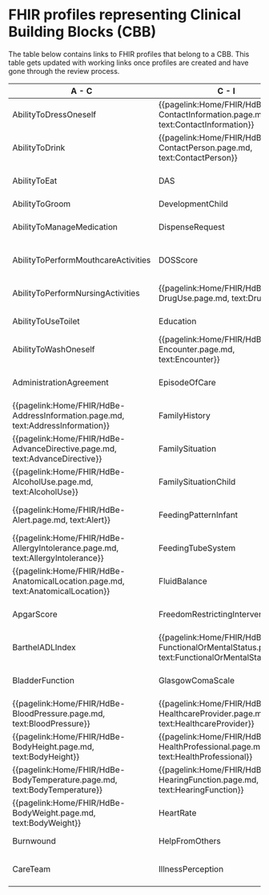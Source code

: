 # FHIR profiles representing Clinical Building Blocks (CBB)
The table below contains links to FHIR profiles that belong to a CBB. This table gets updated with working links once profiles are created and have gone through the review process.

|  A - C  |  C - I | I - P  |  P - W  |
| --- | --- | --- | --- |
|  AbilityToDressOneself     <!--{{pagelink:Home/FHIR/HdBe-AbilityToDressOneself.page.md,     text:AbilityToDressOneself}}   -->  |  {{pagelink:Home/FHIR/HdBe-ContactInformation.page.md,     text:ContactInformation}}  |  Infusion     <!--{{pagelink:Home/FHIR/HdBe-Infusion.page.md,     text:Infusion}}-->  |  ParticipationInSociety     <!--{{pagelink:Home/FHIR/HdBe-ParticipationInSociety.page.md,     text:ParticipationInSociety}}-->  |
|  AbilityToDrink     <!--{{pagelink:Home/FHIR/HdBe-AbilityToDrink.page.md,     text:AbilityToDrink}}   -->  |  {{pagelink:Home/FHIR/HdBe-ContactPerson.page.md,     text:ContactPerson}}  |  {{pagelink:Home/FHIR/HdBe-InstructionsForUse.page.md,     text:InstructionsForUse}}  |  {{pagelink:Home/FHIR/HdBe-Patient.page.md,   text:Patient}}  |
|  AbilityToEat     <!--{{pagelink:Home/FHIR/HdBe-AbilityToEat.page.md,     text:AbilityToEat}}-->  |  DAS     <!--{{pagelink:Home/FHIR/HdBe-DAS.page.md,     text:DAS}}-->  |  {{pagelink:Home/FHIR/HdBe-LaboratoryTestResult.page.md,     text:LaboratoryTestResult}}  |  Pregnancy     <!--{{pagelink:Home/FHIR/HdBe-Pregnancy.page.md,     text:Pregnancy}}-->  |
|  AbilityToGroom     <!--{{pagelink:Home/FHIR/HdBe-AbilityToGroom.page.md,     text:AbilityToGroom}}-->  |  DevelopmentChild     <!--{{pagelink:Home/FHIR/HdBe-DevelopmentChild.page.md,     text:DevelopmentChild}}-->  |  LanguageProficiency     <!--{{pagelink:Home/FHIR/HdBe-LanguageProficiency.page.md,     text:LanguageProficiency}}-->  |  PressureUlcer     <!--{{pagelink:Home/FHIR/HdBe-PressureUlcer.page.md,     text:PressureUlcer}}-->  |
|  AbilityToManageMedication     <!--{{pagelink:Home/FHIR/HdBe-AbilityToManageMedication.page.md,     text:AbilityToManageMedication}}-->  |  DispenseRequest     <!--{{pagelink:Home/FHIR/HdBe-DispenseRequest.page.md,     text:DispenseRequest}}-->  |  LegalSituation     <!--{{pagelink:Home/FHIR/HdBe-LegalSituation.page.md,     text:LegalSituation}}-->  |  {{pagelink:Home/FHIR/HdBe-Problem.page.md,     text:Problem}}  |
|  AbilityToPerformMouthcareActivities     <!--{{pagelink:Home/FHIR/HdBe-AbilityToPerformMouthcareActivities.page.md,     text:AbilityToPerformMouthcareActivities}}-->  |  DOSScore     <!--{{pagelink:Home/FHIR/HdBe-DOSScore.page.md,     text:DOSScore}}-->  |  LifeStance     <!--{{pagelink:Home/FHIR/HdBe-LifeStance.page.md,     text:LifeStance}}-->  |  {{pagelink:Home/FHIR/HdBe-Procedure.page.md,     text:Procedure}}  |
|  AbilityToPerformNursingActivities     <!--{{pagelink:Home/FHIR/HdBe-AbilityToPerformNursingActivities.page.md,     text:AbilityToPerformNursingActivities}}-->  |  {{pagelink:Home/FHIR/HdBe-DrugUse.page.md,     text:DrugUse}}  |  {{pagelink:Home/FHIR/HdBe-LivingSituation.page.md,     text:LivingSituation}}|  {{pagelink:Home/FHIR/HdBe-PulseRate.page.md,     text:PulseRate}}  |
|  AbilityToUseToilet     <!--{{pagelink:Home/FHIR/HdBe-AbilityToUseToilet.page.md,     text:AbilityToUseToilet}}-->  |  Education     <!--{{pagelink:Home/FHIR/HdBe-Education.page.md,     text:Education}}-->  |  {{pagelink:Home/FHIR/HdBe-Patient.page.md,   text:MaritalStatus}}  |    |
|  AbilityToWashOneself     <!--{{pagelink:Home/FHIR/HdBe-AbilityToWashOneself.page.md,     text:AbilityToWashOneself}}-->  |  {{pagelink:Home/FHIR/HdBe-Encounter.page.md,     text:Encounter}} |  {{pagelink:Home/FHIR/HdBe-MedicalDevice.page.md,     text:MedicalDevice}}  |  Refraction     <!--{{pagelink:Home/FHIR/HdBe-Refraction.page.md,     text:Refraction}}-->  |
|  AdministrationAgreement     <!--{{pagelink:Home/FHIR/HdBe-AdministrationAgreement.page.md,     text:AdministrationAgreement}}-->  |  EpisodeOfCare     <!--{{pagelink:Home/FHIR/HdBe-EpisodeOfCare.page.md,     text:EpisodeOfCare}}-->  |  {{pagelink:Home/FHIR/HdBe-MedicationAdministration2.page.md,     text:MedicationAdministration2}}  |  Respiration     <!--{{pagelink:Home/FHIR/HdBe-Respiration.page.md,     text:Respiration}}-->  |
|  {{pagelink:Home/FHIR/HdBe-AddressInformation.page.md,     text:AddressInformation}}   |  FamilyHistory     <!--{{pagelink:Home/FHIR/HdBe-FamilyHistory.page.md,     text:FamilyHistory}}-->  |  {{pagelink:Home/FHIR/HdBe-MedicationAgreement.page.md,     text:MedicationAgreement}}  |  SkinDisorder     <!--{{pagelink:Home/FHIR/HdBe-SkinDisorder.page.md,     text:SkinDisorder}}-->  |
|  {{pagelink:Home/FHIR/HdBe-AdvanceDirective.page.md,     text:AdvanceDirective}}  |  FamilySituation     <!--{{pagelink:Home/FHIR/HdBe-FamilySituation.page.md,     text:FamilySituation}}-->  |  MedicationContraIndication     <!--{{pagelink:Home/FHIR/HdBe-MedicationContraIndication.page.md,     text:MedicationContraIndication}}-->  |  {{pagelink:Home/FHIR/HdBe-SmokingStatus.page.md,     text:SmokingStatus}}  |
|  {{pagelink:Home/FHIR/HdBe-AlcoholUse.page.md,       text:AlcoholUse}}  |  FamilySituationChild     <!--{{pagelink:Home/FHIR/HdBe-FamilySituationChild.page.md,     text:FamilySituationChild}}-->  |  MedicationDispense     <!--{{pagelink:Home/FHIR/HdBe-MedicationDispense.page.md,     text:MedicationDispense}}-->  |  SNAQScore     <!--{{pagelink:Home/FHIR/HdBe-SNAQScore.page.md,     text:SNAQScore}}-->  |
|  {{pagelink:Home/FHIR/HdBe-Alert.page.md,     text:Alert}}  |  FeedingPatternInfant     <!--{{pagelink:Home/FHIR/HdBe-FeedingPatternInfant.page.md,     text:FeedingPatternInfant}}-->  |  {{pagelink:Home/FHIR/HdBe-MedicationUse2.page.md,     text:MedicationUse2}}  |  SOAPReport     <!--{{pagelink:Home/FHIR/HdBe-SOAPReport.page.md,     text:SOAPReport}}-->  |
|  {{pagelink:Home/FHIR/HdBe-AllergyIntolerance.page.md,     text:AllergyIntolerance}}  |  FeedingTubeSystem     <!--{{pagelink:Home/FHIR/HdBe-FeedingTubeSystem.page.md,     text:FeedingTubeSystem}}-->  |  Mobility     <!--{{pagelink:Home/FHIR/HdBe-Mobility.page.md,     text:Mobility}}-->  |  Stoma   <!--{{pagelink:Home/FHIR/HdBe-Stoma.page.md,     text:Stoma}}-->  |
|  {{pagelink:Home/FHIR/HdBe-AnatomicalLocation.page.md,     text:AnatomicalLocation}}  |  FluidBalance     <!--{{pagelink:Home/FHIR/HdBe-FluidBalance.page.md,     text:FluidBalance}}-->  |  {{pagelink:Home/FHIR/HdBe-NameInformation.page.md,     text:NameInformation}}  |  TextResult     <!--{{pagelink:Home/FHIR/HdBe-TextResult.page.md,     text:TextResult}}-->  |
|  ApgarScore     <!--{{pagelink:Home/FHIR/HdBe-ApgarScore.page.md,     text:ApgarScore}}-->  |  FreedomRestrictingIntervention       <!--{{pagelink:Home/FHIR/HdBe-FreedomRestrictingIntervention.page.md,     text:FreedomRestrictingIntervention}}-->  |  {{pagelink:Home/FHIR/HdBe-Patient.page.md,   text:Nationality}}  |  {{pagelink:Home/FHIR/HdBe-TimeInterval.page.md,     text:TimeInterval}} |
|  BarthelADLIndex     <!--{{pagelink:Home/FHIR/HdBe-BarthelADLIndex.page.md,     text:BarthelADLIndex}}-->  |  {{pagelink:Home/FHIR/HdBe-FunctionalOrMentalStatus.page.md,     text:FunctionalOrMentalStatus}} |  {{pagelink:Home/FHIR/HdBe-NursingIntervention.page.md,     text:NursingIntervention}}  |  TNMTumorClassification     <!--{{pagelink:Home/FHIR/HdBe-TNMTumorClassification.page.md,     text:TNMTumorClassification}}-->  |
|  BladderFunction     <!--{{pagelink:Home/FHIR/HdBe-BladderFunction.page.md,     text:BladderFunction}}-->  |  GlasgowComaScale     <!--{{pagelink:Home/FHIR/HdBe-GlasgowComaScale.page.md,     text:GlasgowComaScale}}-->  |  {{pagelink:Home/FHIR/HdBe-NutritionAdvice.page.md,     text:NutritionAdvice}}  |  {{pagelink:Home/FHIR/HdBe-TreatmentDirective2.page.md,     text:TreatmentDirective2}}  |
|  {{pagelink:Home/FHIR/HdBe-BloodPressure.page.md,     text:BloodPressure}}  |  {{pagelink:Home/FHIR/HdBe-HealthcareProvider.page.md,     text:HealthcareProvider}}  |  O2Saturation     <!--{{pagelink:Home/FHIR/HdBe-O2Saturation.page.md,     text:O2Saturation}}-->  | {{pagelink:Home/FHIR/HdBe-TreatmentObjective.page.md,     text:TreatmentObjective}}  |
|  {{pagelink:Home/FHIR/HdBe-BodyHeight.page.md,     text:BodyHeight}}  |  {{pagelink:Home/FHIR/HdBe-HealthProfessional.page.md,     text:HealthProfessional}}  |  OutcomeOfCare     <!--{{pagelink:Home/FHIR/HdBe-OutcomeOfCare.page.md,     text:OutcomeOfCare}}-->  | {{pagelink:Home/FHIR/HdBe-Vaccination.page.md,     text:Vaccination}} |
|  {{pagelink:Home/FHIR/HdBe-BodyTemperature.page.md,       text:BodyTemperature}} |  {{pagelink:Home/FHIR/HdBe-HearingFunction.page.md,     text:HearingFunction}}  |  PainCharacteristics     <!--{{pagelink:Home/FHIR/HdBe-PainCharacteristics.page.md,     text:PainCharacteristics}}-->  |  VisualAcuity <!--{{pagelink:Home/FHIR/HdBe-VisualAcuity.page.md,     text:VisualAcuity}}--> |
|  {{pagelink:Home/FHIR/HdBe-BodyWeight.page.md,       text:BodyWeight}}  |  HeartRate     <!--{{pagelink:Home/FHIR/HdBe-HeartRate.page.md,     text:HeartRate}}-->  |  PainScore     <!--{{pagelink:Home/FHIR/HdBe-PainScore.page.md,     text:PainScore}}-->  |  {{pagelink:Home/FHIR/HdBe-VisualFunction.page.md,     text:VisualFunction}}   |
|  Burnwound     <!--{{pagelink:Home/FHIR/HdBe-Burnwound.page.md,     text:Burnwound}}-->  |  HelpFromOthers     <!--{{pagelink:Home/FHIR/HdBe-HelpFromOthers.page.md,     text:HelpFromOthers}}-->  | {{pagelink:Home/FHIR/HdBe-Payer.page.md,   text:Payer}}  |  Wound <!--{{pagelink:Home/FHIR/HdBe-Wound.page.md,     text:Wound}}-->   |
|  CareTeam     <!--{{pagelink:Home/FHIR/HdBe-CareTeam.page.md,     text:CareTeam}}-->  |  IllnessPerception     <!--{{pagelink:Home/FHIR/HdBe-IllnessPerception.page.md,     text:IllnessPerception}}-->  |  {{pagelink:Home/FHIR/HdBe-PharmaceuticalProduct.page.md,     text:PharmaceuticalProduct}}  |  |